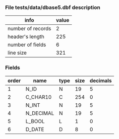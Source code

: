 
### File tests/data/dbase5.dbf description

| info              | value   |
| ----------------- | ------- |
| number of records |       2 |
| header's length   |     225 |
| number of fields  |       6 |
| line size         |     321 |

### Fields

| order | name         | type | size | decimals |
| ----- | ------------ | ---- | ---- | -------- |
|     1 | N_ID         |    N |   19 |        5 |
|     2 | C_CHAR10     |    C |  254 |        0 |
|     3 | N_INT        |    N |   19 |        5 |
|     4 | N_DECIMAL    |    N |   19 |        5 |
|     5 | L_BOOL       |    L |    1 |        0 |
|     6 | D_DATE       |    D |    8 |        0 |
